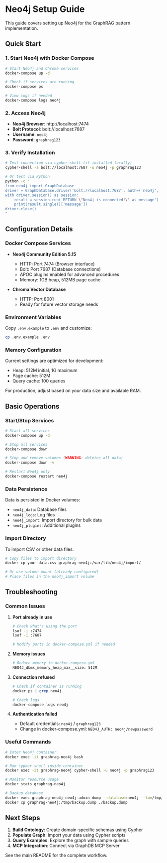 # Neo4j Setup Guide

This guide covers setting up Neo4j for the GraphRAG pattern implementation.

## Quick Start

### 1. Start Neo4j with Docker Compose

```bash
# Start Neo4j and Chroma services
docker-compose up -d

# Check if services are running
docker-compose ps

# View logs if needed
docker-compose logs neo4j
```

### 2. Access Neo4j

- **Neo4j Browser**: http://localhost:7474
- **Bolt Protocol**: bolt://localhost:7687
- **Username**: `neo4j`
- **Password**: `graphrag123`

### 3. Verify Installation

```bash
# Test connection via cypher-shell (if installed locally)
cypher-shell -a bolt://localhost:7687 -u neo4j -p graphrag123

# Or test via Python
python -c "
from neo4j import GraphDatabase
driver = GraphDatabase.driver('bolt://localhost:7687', auth=('neo4j', 'graphrag123'))
with driver.session() as session:
    result = session.run('RETURN \"Neo4j is connected!\" as message')
    print(result.single()['message'])
driver.close()
"
```

## Configuration Details

### Docker Compose Services

- **Neo4j Community Edition 5.15**
  - HTTP: Port 7474 (Browser interface)
  - Bolt: Port 7687 (Database connections)
  - APOC plugins enabled for advanced procedures
  - Memory: 1GB heap, 512MB page cache

- **Chroma Vector Database**
  - HTTP: Port 8001
  - Ready for future vector storage needs

### Environment Variables

Copy `.env.example` to `.env` and customize:

```bash
cp .env.example .env
```

### Memory Configuration

Current settings are optimized for development:
- Heap: 512M initial, 1G maximum
- Page cache: 512M
- Query cache: 100 queries

For production, adjust based on your data size and available RAM.

## Basic Operations

### Start/Stop Services

```bash
# Start all services
docker-compose up -d

# Stop all services
docker-compose down

# Stop and remove volumes (WARNING: deletes all data)
docker-compose down -v

# Restart Neo4j only
docker-compose restart neo4j
```

### Data Persistence

Data is persisted in Docker volumes:
- `neo4j_data`: Database files
- `neo4j_logs`: Log files
- `neo4j_import`: Import directory for bulk data
- `neo4j_plugins`: Additional plugins

### Import Directory

To import CSV or other data files:

```bash
# Copy files to import directory
docker cp your-data.csv graphrag-neo4j:/var/lib/neo4j/import/

# Or use volume mount (already configured)
# Place files in the neo4j_import volume
```

## Troubleshooting

### Common Issues

1. **Port already in use**
   ```bash
   # Check what's using the port
   lsof -i :7474
   lsof -i :7687
   
   # Modify ports in docker-compose.yml if needed
   ```

2. **Memory issues**
   ```bash
   # Reduce memory in docker-compose.yml
   NEO4J_dbms_memory_heap_max__size: 512M
   ```

3. **Connection refused**
   ```bash
   # Check if container is running
   docker ps | grep neo4j
   
   # Check logs
   docker-compose logs neo4j
   ```

4. **Authentication failed**
   - Default credentials: `neo4j` / `graphrag123`
   - Change in docker-compose.yml: `NEO4J_AUTH: neo4j/newpassword`

### Useful Commands

```bash
# Enter Neo4j container
docker exec -it graphrag-neo4j bash

# Run cypher-shell inside container
docker exec -it graphrag-neo4j cypher-shell -u neo4j -p graphrag123

# Monitor resource usage
docker stats graphrag-neo4j

# Backup database
docker exec graphrag-neo4j neo4j-admin dump --database=neo4j --to=/tmp/backup.dump
docker cp graphrag-neo4j:/tmp/backup.dump ./backup.dump
```

## Next Steps

1. **Build Ontology**: Create domain-specific schemas using Cypher
2. **Populate Graph**: Import your data using Cypher scripts
3. **Query Examples**: Explore the graph with sample queries
4. **MCP Integration**: Connect via GraphDB MCP Server

See the main README for the complete workflow.